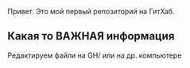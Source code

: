 Привет. Это мой первый репозиторий на ГитХаб.

 ## Какая то ВАЖНАЯ информация
 
 Редактируем файли на GH/ или на др. компьютере
